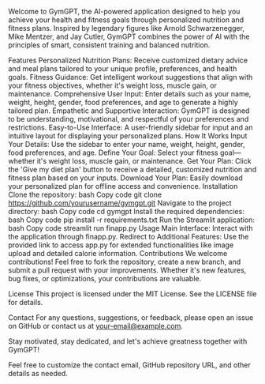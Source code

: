 Welcome to GymGPT, the AI-powered application designed to help you achieve your health and fitness goals through personalized nutrition and fitness plans. Inspired by legendary figures like Arnold Schwarzenegger, Mike Mentzer, and Jay Cutler, GymGPT combines the power of AI with the principles of smart, consistent training and balanced nutrition.

Features
Personalized Nutrition Plans: Receive customized dietary advice and meal plans tailored to your unique profile, preferences, and health goals.
Fitness Guidance: Get intelligent workout suggestions that align with your fitness objectives, whether it's weight loss, muscle gain, or maintenance.
Comprehensive User Input: Enter details such as your name, weight, height, gender, food preferences, and age to generate a highly tailored plan.
Empathetic and Supportive Interaction: GymGPT is designed to be understanding, motivational, and respectful of your preferences and restrictions.
Easy-to-Use Interface: A user-friendly sidebar for input and an intuitive layout for displaying your personalized plans.
How It Works
Input Your Details: Use the sidebar to enter your name, weight, height, gender, food preferences, and age.
Define Your Goal: Select your fitness goal—whether it's weight loss, muscle gain, or maintenance.
Get Your Plan: Click the 'Give my diet plan' button to receive a detailed, customized nutrition and fitness plan based on your inputs.
Download Your Plan: Easily download your personalized plan for offline access and convenience.
Installation
Clone the repository:
bash
Copy code
git clone https://github.com/yourusername/gymgpt.git
Navigate to the project directory:
bash
Copy code
cd gymgpt
Install the required dependencies:
bash
Copy code
pip install -r requirements.txt
Run the Streamlit application:
bash
Copy code
streamlit run finapp.py
Usage
Main Interface: Interact with the application through finapp.py.
Redirect to Additional Features: Use the provided link to access app.py for extended functionalities like image upload and detailed calorie information.
Contributions
We welcome contributions! Feel free to fork the repository, create a new branch, and submit a pull request with your improvements. Whether it's new features, bug fixes, or optimizations, your contributions are valuable.

License
This project is licensed under the MIT License. See the LICENSE file for details.

Contact
For any questions, suggestions, or feedback, please open an issue on GitHub or contact us at your-email@example.com.

Stay motivated, stay dedicated, and let's achieve greatness together with GymGPT!

Feel free to customize the contact email, GitHub repository URL, and other details as needed.
